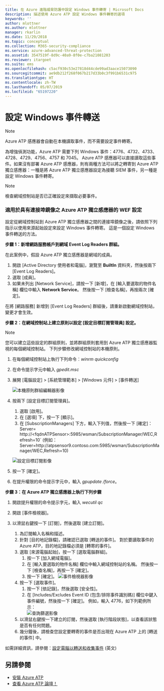 ```yaml
---
title: 在 Azure 進階威脅防護中設定 Windows 事件轉寄 | Microsoft Docs
description: 描述使用 Azure ATP 設定 Windows 事件轉寄的選項
keywords: ''
author: mlottner
ms.author: mlottner
manager: rkarlin
ms.date: 11/29/2018
ms.topic: conceptual
ms.collection: M365-security-compliance
ms.service: azure-advanced-threat-protection
ms.assetid: 3547519f-8d9c-40a9-8f0e-c7ba21081203
ms.reviewer: itargoet
ms.suite: ems
ms.openlocfilehash: c5acf930c53e27818d44cde99ad3aace15073090
ms.sourcegitcommit: ae9db212f268f067b217d33b0c3f991b6531c975
ms.translationtype: HT
ms.contentlocale: zh-TW
ms.lasthandoff: 05/07/2019
ms.locfileid: "65197220"
---
```

# <a name="configuring-windows-event-forwarding"></a>設定 Windows 事件轉送

> [!NOTE]
> Azure ATP 感應器會自動在本機讀取事件，而不需要設定事件轉寄。


為增強偵測功能，Azure ATP 需要下列 Windows 事件：4776、4732、4733、4728、4729、4756、4757 和 7045。 Azure ATP 感應器可以直接讀取這些事件。如果沒有部署 Azure ATP 感應器，則有兩種方法可以將之轉寄到 Azure ATP 獨立感應器：一種是將 Azure ATP 獨立感應器設定為接聽 SIEM 事件，另一種是設定 Windows 事件轉寄。

> [!NOTE]
> 檢查網域控制站是否已正確設定來擷取必要事件。

### <a name="wef-configuration-for-azure-atp-standalone-sensors-with-port-mirroring"></a>適用於具有連接埠鏡像之 Azure ATP 獨立感應器的 WEF 設定

設定從網域控制站到 Azure ATP 獨立感應器之間的連接埠鏡像之後，請依照下列指示以使用來源起始設定來設定 Windows 事件轉寄。 這是一個設定 Windows 事件轉送的方法。 

**步驟 1：新增網路服務帳戶到網域 Event Log Readers 群組。** 

在此案例中，假設 Azure ATP 獨立感應器是網域的成員。

1.  開啟 [Active Directory 使用者和電腦]，瀏覽至 **BuiltIn** 資料夾，然後按兩下 [Event Log Readers]。 
2.  選取 [成員]。
3.  如果未列出 [Network Service]，請按一下 [新增]，在 [輸入要選取的物件名稱] 欄位中輸入 **Network Service**。 然後按一下 [檢查名稱]，再按兩次 [確定]。 

在將 [網路服務] 新增到 [Event Log Readers] 群組後，請重新啟動網域控制站，變更才會生效。

**步驟 2：在網域控制站上建立原則以設定 [設定目標訂閱管理員] 設定。** 
> [!Note] 
> 您可以建立這些設定的群組原則，並將群組原則套用到 Azure ATP 獨立感應器監視的每個網域控制站。 下列步驟修改網域控制站的本機原則。     

1. 在每個網域控制站上執行下列命令︰*winrm quickconfig*
2. 在命令提示字元中輸入 *gpedit.msc*
3. 展開 [電腦設定] > [系統管理範本] > [Windows 元件] > [事件轉送]

   ![本機原則群組編輯器影像](media/wef%201%20local%20group%20policy%20editor.png)

4. 按兩下 [設定目標訂閱管理員]。
   
   1.  選取 [啟用]。
   2.  在 [選項] 下，按一下 [顯示]。
   3.  在 [SubscriptionManagers] 下方，輸入下列值，然後按一下 [確定]：Server= http\://\<fqdnATPSensor>:5985/wsman/SubscriptionManager/WEC,Refresh=10` (例如：Server=http\://atpsensor9.contoso.com:5985/wsman/SubscriptionManager/WEC,Refresh=10)
    
   ![設定目標訂閱影像](media/wef%202%20config%20target%20sub%20manager.png)
    
5. 按一下 [確定]。
6. 在提升權限的命令提示字元中，輸入 *gpupdate /force*。 

**步驟 3：在 Azure ATP 獨立感應器上執行下列步驟** 

1. 開啟提升權限的命令提示字元，輸入 *wecutil qc*
2. 開啟 [事件檢視器]。 
3. 以滑鼠右鍵按一下 [訂閱]，然後選取 [建立訂閱]。 
    
    1. 為訂閱輸入名稱和描述。 
    2. 針對 [目的地記錄檔]，請確認已選取 [轉送的事件]。 對於要讀取事件的 Azure ATP，目的地記錄檔必須是 [轉寄的事件]。 
    3. 選取 [來源電腦起始]，按一下 [選取電腦群組]。
        1. 按一下 [加入網域電腦]。
        2. 在 [輸入要選取的物件名稱] 欄位中輸入網域控制站的名稱。 然後按一下 [檢查名稱]，再按一下 [確定]。 
        3. 按一下 [確定]。
        ![事件檢視器影像](media/wef3%20event%20viewer.png)     
    4. 按一下 [選取事件]。
        1. 按一下 [依記錄]，然後選取 [安全性]。
        2. 在 [Includes/Excludes Event ID (包含/排除事件識別碼)] 欄位中鍵入事件編號，然後按一下 [確定]。 例如，輸入 4776，如下列範例所示：<br/>
        ![查詢篩選影像](media/wef-4-query-filter.png)
    5. 以滑鼠右鍵按一下建立的訂閱，然後選取 [執行階段狀態]，以查看該狀態是否有任何問題。 
    6. 幾分鐘後，請檢查您設定要轉寄的事件是否出現在 Azure ATP 上的 [轉送的事件] 中。


如需詳細資訊，請參閱：[設定電腦以轉送和收集事件](https://technet.microsoft.com/library/cc748890) \(英文\)

## <a name="see-also"></a>另請參閱

- [安裝 Azure ATP](install-atp-step1.md)
- [查看 Azure ATP 論壇！](https://aka.ms/azureatpcommunity)
